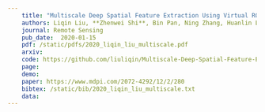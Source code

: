 ```yaml
---
    title: "Multiscale Deep Spatial Feature Extraction Using Virtual RGB Image for Hyperspectral Imagery Classification"
    authors: Liqin Liu, **Zhenwei Shi**, Bin Pan, Ning Zhang, Huanlin Luo, and Xianchao Lan
    journal: Remote Sensing
    pub_date:  2020-01-15
    pdf: /static/pdfs/2020_liqin_liu_multiscale.pdf
    arxiv: 
    code: https://github.com/liuliqin/Multiscale-Deep-Spatial-Feature-Extraction-Using-Virtual-RGB-Image-for-HSI-Classification
    page: 
    demo: 
    paper: https://www.mdpi.com/2072-4292/12/2/280
    bibtex: /static/bib/2020_liqin_liu_multiscale.txt
    data:
---
```

    